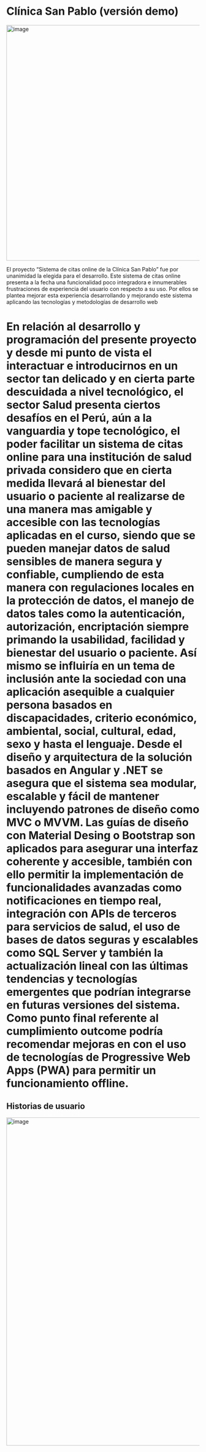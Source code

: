 # Clínica San Pablo (versión demo)


<img width="614" alt="image" src="https://github.com/jnizama/ClinicaSanPabloWeb/assets/3922089/df2d24a9-b5da-432c-8176-c0ccc8fd84af">


El proyecto “Sistema de citas online de la Clínica San Pablo” fue por unanimidad la elegida para el desarrollo. Este sistema de citas online presenta a la fecha una funcionalidad poco integradora e innumerables frustraciones de experiencia del usuario con respecto a su uso. Por ellos se plantea mejorar esta experiencia desarrollando y mejorando este sistema aplicando las tecnologías y metodologías de desarrollo web

# En relación al desarrollo y programación del presente proyecto y desde mi punto de vista el interactuar e introducirnos en un sector tan delicado y en cierta parte descuidada a nivel tecnológico, el sector Salud presenta ciertos desafíos en el Perú, aún a la vanguardia y tope tecnológico, el poder facilitar un sistema de citas online para una institución de salud privada considero que en cierta medida llevará al bienestar del usuario o paciente al realizarse de una manera mas amigable y accesible con las tecnologías aplicadas en el curso, siendo que se pueden manejar datos de salud sensibles de manera segura y confiable, cumpliendo de esta manera con regulaciones locales en la protección de datos, el manejo de datos tales como la autenticación, autorización, encriptación siempre primando la usabilidad, facilidad y bienestar del usuario o paciente. Así mismo se influiría en un tema de inclusión ante la sociedad con una aplicación asequible a cualquier persona basados en discapacidades, criterio económico, ambiental, social, cultural, edad, sexo y hasta el lenguaje. Desde el diseño y arquitectura de la solución basados en Angular y .NET se asegura que el sistema sea modular, escalable y fácil de mantener incluyendo patrones de diseño como MVC o MVVM. Las guías de diseño con Material Desing o Bootstrap son aplicados para asegurar una interfaz coherente y accesible, también con ello permitir la implementación de funcionalidades avanzadas como notificaciones en tiempo real, integración con APIs de terceros para servicios de salud, el uso de bases de datos seguras y escalables como SQL Server y también la actualización lineal con las últimas tendencias y tecnologías emergentes que podrían integrarse en futuras versiones del sistema. Como punto final referente al cumplimiento outcome podría recomendar mejoras en con el uso de tecnologías de Progressive Web Apps (PWA) para permitir un funcionamiento offline. 

## Historias de usuario 
<img width="855" alt="image" src="https://github.com/jnizama/ClinicaSanPabloWeb/assets/3922089/ce7eabf6-329d-4f36-b615-9c76cf894a9e">



